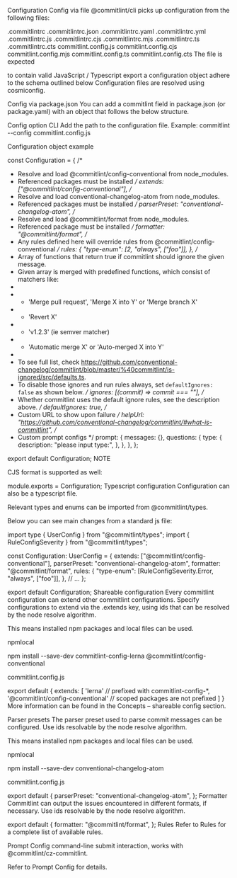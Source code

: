 Configuration
Config via file
@commitlint/cli picks up configuration from the following files:

.commitlintrc
.commitlintrc.json
.commitlintrc.yaml
.commitlintrc.yml
.commitlintrc.js
.commitlintrc.cjs
.commitlintrc.mjs
.commitlintrc.ts
.commitlintrc.cts
commitlint.config.js
commitlint.config.cjs
commitlint.config.mjs
commitlint.config.ts
commitlint.config.cts
The file is expected

to contain valid JavaScript / Typescript
export a configuration object
adhere to the schema outlined below
Configuration files are resolved using cosmiconfig.

Config via package.json
You can add a commitlint field in package.json (or package.yaml) with an object that follows the below structure.

Config option CLI
Add the path to the configuration file. Example: commitlint --config commitlint.config.js

Configuration object example

const Configuration = {
  /*
   * Resolve and load @commitlint/config-conventional from node_modules.
   * Referenced packages must be installed
   */
  extends: ["@commitlint/config-conventional"],
  /*
   * Resolve and load conventional-changelog-atom from node_modules.
   * Referenced packages must be installed
   */
  parserPreset: "conventional-changelog-atom",
  /*
   * Resolve and load @commitlint/format from node_modules.
   * Referenced package must be installed
   */
  formatter: "@commitlint/format",
  /*
   * Any rules defined here will override rules from @commitlint/config-conventional
   */
  rules: {
    "type-enum": [2, "always", ["foo"]],
  },
  /*
   * Array of functions that return true if commitlint should ignore the given message.
   * Given array is merged with predefined functions, which consist of matchers like:
   *
   * - 'Merge pull request', 'Merge X into Y' or 'Merge branch X'
   * - 'Revert X'
   * - 'v1.2.3' (ie semver matcher)
   * - 'Automatic merge X' or 'Auto-merged X into Y'
   *
   * To see full list, check https://github.com/conventional-changelog/commitlint/blob/master/%40commitlint/is-ignored/src/defaults.ts.
   * To disable those ignores and run rules always, set `defaultIgnores: false` as shown below.
   */
  ignores: [(commit) => commit === ""],
  /*
   * Whether commitlint uses the default ignore rules, see the description above.
   */
  defaultIgnores: true,
  /*
   * Custom URL to show upon failure
   */
  helpUrl:
    "https://github.com/conventional-changelog/commitlint/#what-is-commitlint",
  /*
   * Custom prompt configs
   */
  prompt: {
    messages: {},
    questions: {
      type: {
        description: "please input type:",
      },
    },
  },
};

export default Configuration;
NOTE

CJS format is supported as well:


module.exports = Configuration;
Typescript configuration
Configuration can also be a typescript file.

Relevant types and enums can be imported from @commitlint/types.

Below you can see main changes from a standard js file:


import type { UserConfig } from "@commitlint/types"; 
import { RuleConfigSeverity } from "@commitlint/types"; 

const Configuration: UserConfig = {
  extends: ["@commitlint/config-conventional"],
  parserPreset: "conventional-changelog-atom",
  formatter: "@commitlint/format",
  rules: {
    "type-enum": [RuleConfigSeverity.Error, "always", ["foo"]], 
  },
  // ...
};

export default Configuration;
Shareable configuration
Every commitlint configuration can extend other commitlint configurations. Specify configurations to extend via the .extends key, using ids that can be resolved by the node resolve algorithm.

This means installed npm packages and local files can be used.

npmlocal

npm install --save-dev commitlint-config-lerna @commitlint/config-conventional

commitlint.config.js

export default {
  extends: [
    'lerna' // prefixed with commitlint-config-*,
    '@commitlint/config-conventional' // scoped packages are not prefixed
  ]
}
More information can be found in the Concepts – shareable config section.

Parser presets
The parser preset used to parse commit messages can be configured. Use ids resolvable by the node resolve algorithm.

This means installed npm packages and local files can be used.

npmlocal

npm install --save-dev conventional-changelog-atom

commitlint.config.js

export default {
  parserPreset: "conventional-changelog-atom",
};
Formatter
Commitlint can output the issues encountered in different formats, if necessary. Use ids resolvable by the node resolve algorithm.


export default {
  formatter: "@commitlint/format",
};
Rules
Refer to Rules for a complete list of available rules.

Prompt
Config command-line submit interaction, works with @commitlint/cz-commitlint.

Refer to Prompt Config for details.

